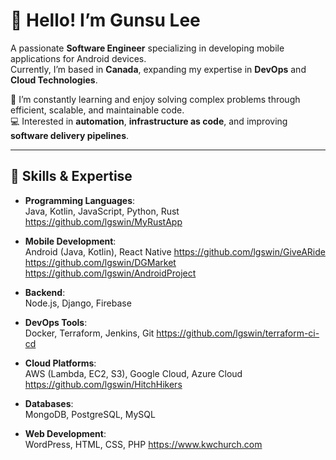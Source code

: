 # 👋 Hello! I’m Gunsu Lee  
A passionate **Software Engineer** specializing in developing mobile applications for Android devices.  
Currently, I’m based in **Canada**, expanding my expertise in **DevOps** and **Cloud Technologies**.

🌱 I’m constantly learning and enjoy solving complex problems through efficient, scalable, and maintainable code.  
💻 Interested in **automation**, **infrastructure as code**, and improving **software delivery pipelines**.

---

## 🚀 Skills & Expertise  
- **Programming Languages**:  
  Java, Kotlin, JavaScript, Python, Rust
  https://github.com/lgswin/MyRustApp
  
- **Mobile Development**:  
  Android (Java, Kotlin), React Native
  https://github.com/lgswin/GiveARide
  https://github.com/lgswin/DGMarket
  https://github.com/lgswin/AndroidProject
  
- **Backend**:  
  Node.js, Django, Firebase

- **DevOps Tools**:  
  Docker, Terraform, Jenkins, Git
  https://github.com/lgswin/terraform-ci-cd
  
- **Cloud Platforms**:  
  AWS (Lambda, EC2, S3), Google Cloud, Azure Cloud
  https://github.com/lgswin/HitchHikers
  
- **Databases**:  
  MongoDB, PostgreSQL, MySQL
  
- **Web Development**:  
  WordPress, HTML, CSS, PHP
  https://www.kwchurch.com
  
